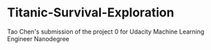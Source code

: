 # Titanic-Survival-Exploration
Tao Chen's submission of the project 0 for Udacity Machine Learning Engineer Nanodegree
